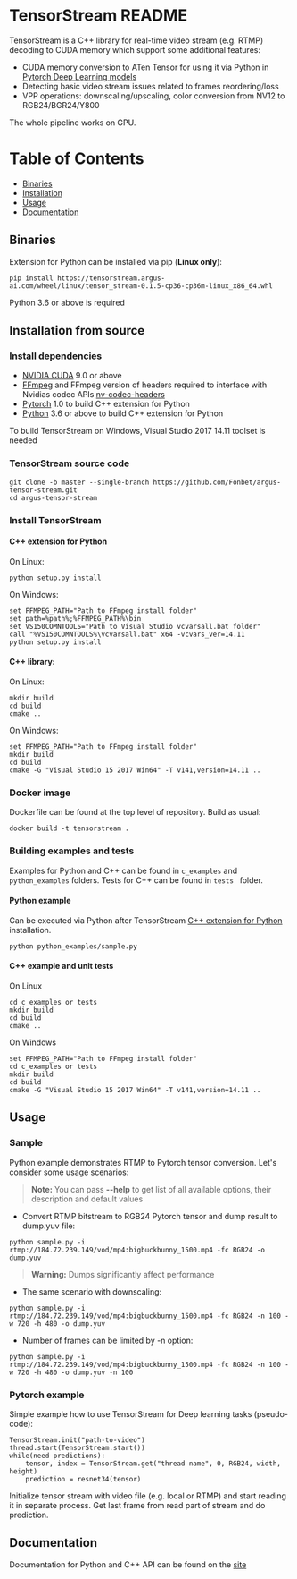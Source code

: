 

# TensorStream README
TensorStream is a C++ library for real-time video stream (e.g. RTMP) decoding to CUDA memory which support some additional features:
* CUDA memory conversion to ATen Tensor for using it via Python in [Pytorch Deep Learning models](#pytorch-example)
* Detecting basic video stream issues related to frames reordering/loss
* VPP operations: downscaling/upscaling, color conversion from NV12 to RGB24/BGR24/Y800

The whole pipeline works on GPU.

# Table of Contents
 - [Binaries](#binaries)
 - [Installation](#installation-from-source)
 - [Usage](#usage)
 - [Documentation](#documentation)

## Binaries
Extension for Python can be installed via pip (**Linux only**):
```
pip install https://tensorstream.argus-ai.com/wheel/linux/tensor_stream-0.1.5-cp36-cp36m-linux_x86_64.whl
```
Python 3.6 or above is required
## Installation from source
### Install dependencies
* [NVIDIA CUDA](https://developer.nvidia.com/cuda-downloads) 9.0 or above
* [FFmpeg](https://github.com/FFmpeg/FFmpeg) and FFmpeg version of headers required to interface with Nvidias codec APIs
[nv-codec-headers](https://github.com/FFmpeg/nv-codec-headers)
* [Pytorch](https://github.com/pytorch/pytorch) 1.0 to build C++ extension for Python
* [Python](https://www.python.org/) 3.6 or above to build C++ extension for Python

To build TensorStream on Windows, Visual Studio 2017 14.11 toolset is needed
### TensorStream source code

```
git clone -b master --single-branch https://github.com/Fonbet/argus-tensor-stream.git
cd argus-tensor-stream
```
### Install TensorStream
#### C++ extension for Python

On Linux:
```
python setup.py install
```
On Windows:
```
set FFMPEG_PATH="Path to FFmpeg install folder"
set path=%path%;%FFMPEG_PATH%\bin
set VS150COMNTOOLS="Path to Visual Studio vcvarsall.bat folder"
call "%VS150COMNTOOLS%\vcvarsall.bat" x64 -vcvars_ver=14.11
python setup.py install
```
#### C++ library:

On Linux:
```
mkdir build
cd build
cmake ..
```
On Windows:
```
set FFMPEG_PATH="Path to FFmpeg install folder"
mkdir build
cd build
cmake -G "Visual Studio 15 2017 Win64" -T v141,version=14.11 ..
```
### Docker image
Dockerfile can be found at the top level of repository. Build as usual:
```
docker build -t tensorstream .
```
### Building examples and tests
Examples for Python and C++ can be found in ```c_examples``` and ```python_examples``` folders.  Tests for C++ can be found in ```tests ``` folder.
#### Python example 
Can be executed via Python after TensorStream [C++ extension for Python](#c-extension-for-python) installation.
```
python python_examples/sample.py
```
#### C++ example and unit tests
On Linux
```
cd c_examples or tests
mkdir build
cd build
cmake ..
```
On Windows
```
set FFMPEG_PATH="Path to FFmpeg install folder"
cd c_examples or tests
mkdir build
cd build
cmake -G "Visual Studio 15 2017 Win64" -T v141,version=14.11 ..
```
## Usage

### Sample
Python example demonstrates RTMP to Pytorch tensor conversion. Let's consider some usage scenarios:
> **Note:** You can pass **--help** to get list of all available options, their description and default values

* Convert RTMP bitstream to RGB24 Pytorch tensor and dump result to dump.yuv file: 
```
python sample.py -i rtmp://184.72.239.149/vod/mp4:bigbuckbunny_1500.mp4 -fc RGB24 -o dump.yuv
```
> **Warning:** Dumps significantly affect performance

* The same scenario with downscaling:
```
python sample.py -i rtmp://184.72.239.149/vod/mp4:bigbuckbunny_1500.mp4 -fc RGB24 -n 100 -w 720 -h 480 -o dump.yuv
```

* Number of frames can be limited by -n option:
```
python sample.py -i rtmp://184.72.239.149/vod/mp4:bigbuckbunny_1500.mp4 -fc RGB24 -n 100 -w 720 -h 480 -o dump.yuv -n 100
```
### Pytorch example

Simple example how to use TensorStream for Deep learning tasks (pseudo-code):

```
TensorStream.init("path-to-video")
thread.start(TensorStream.start())
while(need predictions):
    tensor, index = TensorStream.get("thread name", 0, RGB24, width, height)
    prediction = resnet34(tensor)
```
Initialize tensor stream with video file (e.g. local or RTMP) and start reading it in separate process. Get last frame from read part of stream and do prediction.

## Documentation
Documentation for Python and C++ API can be found on the [site](https://tensorstream.argus-ai.com/)